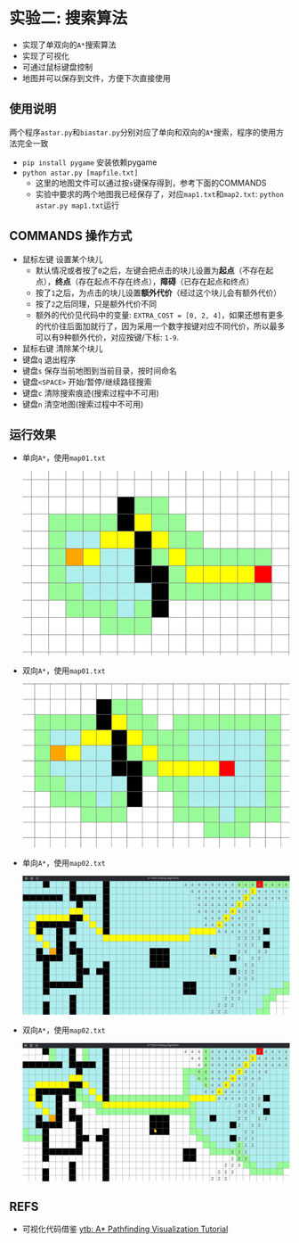 # 实验二: 搜索算法

* 实现了单双向的`A*`搜索算法
* 实现了可视化
* 可通过鼠标键盘控制
* 地图并可以保存到文件，方便下次直接使用

## 使用说明

两个程序`astar.py`和`biastar.py`分别对应了单向和双向的`A*`搜索，程序的使用方法完全一致

* `pip install pygame` 安装依赖pygame
* `python astar.py [mapfile.txt]`
  * 这里的地图文件可以通过按`s`键保存得到，参考下面的COMMANDS
  * 实验中要求的两个地图我已经保存了，对应`map1.txt`和`map2.txt`: `python astar.py map1.txt`运行

## COMMANDS 操作方式

* 鼠标左键 设置某个块儿
  * 默认情况或者按了`0`之后，左键会把点击的块儿设置为**起点**（不存在起点），**终点**（存在起点不存在终点），**障碍**（已存在起点和终点）
  * 按了`1`之后，为点击的块儿设置**额外代价**（经过这个块儿会有额外代价）
  * 按了`2`之后同理，只是额外代价不同
  * 额外的代价见代码中的变量: `EXTRA_COST = [0, 2, 4]`，如果还想有更多的代价往后面加就行了，因为采用一个数字按键对应不同代价，所以最多可以有9种额外代价，对应按键/下标: `1-9`.
* 鼠标右键 清除某个块儿
* 键盘`q` 退出程序
* 键盘`s` 保存当前地图到当前目录，按时间命名
* 键盘`<SPACE>` 开始/暂停/继续路径搜索
* 键盘`c` 清除搜索痕迹(搜索过程中不可用)
* 键盘`n` 清空地图(搜索过程中不可用)

## 运行效果

* 单向`A*`，使用`map01.txt`

  ![astar - map01.txt](images/map01-astar.png)

* 双向`A*`，使用`map01.txt`

  ![biastar - map01.txt](images/map01-biastar.png)

* 单向`A*`，使用`map02.txt`

  ![astar - map02.txt](images/map02-astar.png)

* 双向`A*`，使用`map02.txt`

  ![biastar - map02.txt](images/map02-biastar.png)

## REFS

* 可视化代码借鉴 [ytb: A* Pathfinding Visualization Tutorial](https://www.youtube.com/watch?v=JtiK0DOeI4A)
